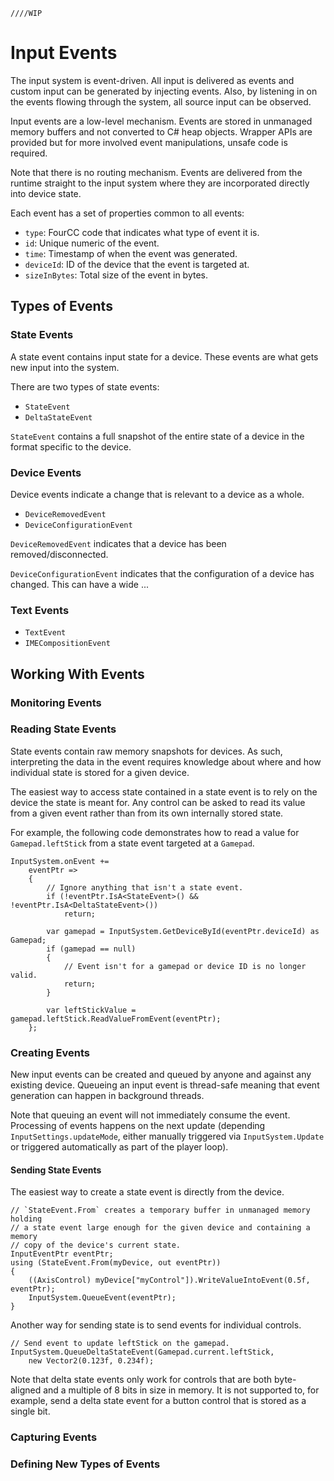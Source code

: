     ////WIP

# Input Events

The input system is event-driven. All input is delivered as events and custom input can be generated by injecting events. Also, by listening in on the events flowing through the system, all source input can be observed.

Input events are a low-level mechanism. Events are stored in unmanaged memory buffers and not converted to C# heap objects. Wrapper APIs are provided but for more involved event manipulations, unsafe code is required.

Note that there is no routing mechanism. Events are delivered from the runtime straight to the input system where they are incorporated directly into device state.

Each event has a set of properties common to all events:

* `type`: FourCC code that indicates what type of event it is.
* `id`: Unique numeric of the event.
* `time`: Timestamp of when the event was generated.
* `deviceId`: ID of the device that the event is targeted at.
* `sizeInBytes`: Total size of the event in bytes.

## Types of Events

### State Events

A state event contains input state for a device. These events are what gets new input into the system.

There are two types of state events:

* `StateEvent`
* `DeltaStateEvent`

`StateEvent` contains a full snapshot of the entire state of a device in the format specific to the device.

### Device Events

Device events indicate a change that is relevant to a device as a whole.

* `DeviceRemovedEvent`
* `DeviceConfigurationEvent`

`DeviceRemovedEvent` indicates that a device has been removed/disconnected.

`DeviceConfigurationEvent` indicates that the configuration of a device has changed. This can have a wide ...

### Text Events

* `TextEvent`
* `IMECompositionEvent`

## Working With Events

### Monitoring Events

### Reading State Events

State events contain raw memory snapshots for devices. As such, interpreting the data in the event requires knowledge about where and how individual state is stored for a given device.

The easiest way to access state contained in a state event is to rely on the device the state is meant for. Any control can be asked to read its value from a given event rather than from its own internally stored state.

For example, the following code demonstrates how to read a value for `Gamepad.leftStick` from a state event targeted at a `Gamepad`.

```
InputSystem.onEvent +=
    eventPtr =>
    {
        // Ignore anything that isn't a state event.
        if (!eventPtr.IsA<StateEvent>() && !eventPtr.IsA<DeltaStateEvent>())
            return;

        var gamepad = InputSystem.GetDeviceById(eventPtr.deviceId) as Gamepad;
        if (gamepad == null)
        {
            // Event isn't for a gamepad or device ID is no longer valid.
            return;
        }

        var leftStickValue = gamepad.leftStick.ReadValueFromEvent(eventPtr);
    };
```

### Creating Events

New input events can be created and queued by anyone and against any existing device. Queueing an input event is thread-safe meaning that event generation can happen in background threads.

Note that queuing an event will not immediately consume the event. Processing of events happens on the next update (depending `InputSettings.updateMode`, either manually triggered via `InputSystem.Update` or triggered automatically as part of the player loop).

#### Sending State Events

The easiest way to create a state event is directly from the device.

```
// `StateEvent.From` creates a temporary buffer in unmanaged memory holding
// a state event large enough for the given device and containing a memory
// copy of the device's current state.
InputEventPtr eventPtr;
using (StateEvent.From(myDevice, out eventPtr))
{
    ((AxisControl) myDevice["myControl"]).WriteValueIntoEvent(0.5f, eventPtr);
    InputSystem.QueueEvent(eventPtr);
}
```

Another way for sending state is to send events for individual controls.

```
// Send event to update leftStick on the gamepad.
InputSystem.QueueDeltaStateEvent(Gamepad.current.leftStick,
    new Vector2(0.123f, 0.234f);
```

Note that delta state events only work for controls that are both byte-aligned and a multiple of 8 bits in size in memory. It is not supported to, for example, send a delta state event for a button control that is stored as a single bit.

### Capturing Events

### Defining New Types of Events
